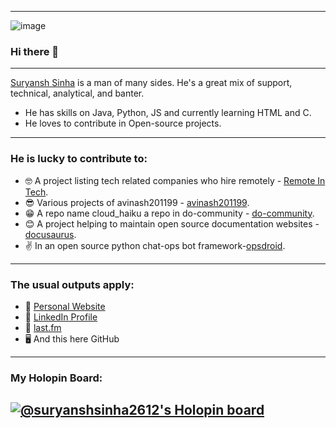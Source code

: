 
-----

<p align="center">
 
![image](https://user-images.githubusercontent.com/61057666/169029838-74df663d-2e62-4d77-bdff-b43f7d63f00f.png)

</p>

### Hi there 👋
-----

[Suryansh Sinha](https://suryanshrajeevq1v.whjr.site/) is a man of many sides. He's a great mix of support, technical, analytical, and banter.
* He has skills on Java, Python, JS and currently learning HTML and C.
* He loves to contribute in Open-source projects.
-----
### He is lucky to contribute to:
* 🤓  A project listing tech related companies who hire remotely - [Remote In Tech](https://remoteintech.company/).
* 😎  Various projects of avinash201199 - [avinash201199](https://github.com/avinash201199/).
* 😁  A repo name cloud_haiku a repo in do-community - [do-community](https://github.com/do-community/).
* 😊  A project helping to maintain open source documentation websites -[docusaurus](https://github.com/facebook/docusaurus/).
* ✌  In an open source python chat-ops bot framework-[opsdroid](https://github.com/opsdroid/).
-----
### The usual outputs apply:
* 🧡 [Personal Website](https://suryanshrajeevq1v.whjr.site/)
* 💌 [LinkedIn Profile](https://www.linkedin.com/in/suryansh-sinha-40273a240/)
* 🎵 [last.fm](https://last.fm/user/takealeft)
* 🖥️ And this here GitHub
-----
### My Holopin Board: 
[![@suryanshsinha2612's Holopin board](https://holopin.me/suryanshsinha2612)](https://holopin.io/@suryanshsinha2612)
-----


